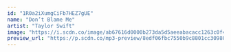 ```yaml
---
id: "1R0a2iXumgCiFb7HEZ7gUE"
name: "Don’t Blame Me"
artist: "Taylor Swift"
image: "https://i.scdn.co/image/ab67616d0000b273da5d5aeeabacacc1263c0f4b"
preview_url: "https://p.scdn.co/mp3-preview/8edf06fbc7550b9c8801cc30980e1230af5d6aae"
---
```

